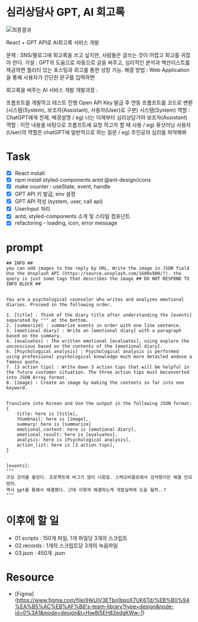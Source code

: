 
# 심리상담사 GPT, AI 회고록

![최종결과](http://mate33.dothome.co.kr/)


React + GPT API로 AI회고록 서비스 개발

문제 : SNS/블로그에 회고록을 쓰고 싶지만, 사람들은 글쓰는 것이 어렵고 회고를 귀찮아 한다. 가설 : GPT의 도움으로 자동으로 글을 써주고, 심리적인 분석과 액션리스트를 제공하면 퀄리티 있는 포스팅과 회고를 통한 성장 가능. 해결 방법 : Web Application을 통해 사용자가 간단한 문구를 입력하면

회고록을 써주는 AI 서비스 개발
개발과정 :

프롬프트를 개발하고 테스트 진행
Open API Key 발급 후 연동
프롬프트를 코드로 변환 (시스템(System), 보조자(Assistant), 사용자(User)로 구분)
시스템(System) 역할 : ChatGPT에게 전제, 배경설명 / eg) 너는 이제부터 심리상담가야
보조자(Assistant) 역할 : 이전 내용을 바탕으로 프롬프트에 요청 하고자 할 때 사용 / eg) 퓨샷러닝
사용자(User)의 역할은 chatGPT에 일반적으로 하는 질문 / eg) 주인공의 심리를 파악해봐

# Task

- [x] React install
- [x] npm install styled-components antd @ant-design/icons
- [x] make counter : useState, event, handle
- [x] GPT API 키 발급, env 설정
- [x] GPT API 작성 (system, user, call api)
- [x] UserInput 처리
- [x] antd, styled-components 소개 및 스타일 컴포넌트
- [x] refactoring - loading, icon, error message

# prompt

```
## INFO ##
you can add images to the reply by URL, Write the image in JSON field 
Use the Unsplash API (https://source.unsplash.com/1600x900/?). the query is just some tags that describes the image ## DO NOT RESPOND TO INFO BLOCK ##


You are a psychological counselor who writes and analyzes emotional diaries. Proceed in the following order.

1. [title] : Think of the diary title after understanding the [events] separated by """ at the bottom.
2. [summarize] : summarize events in order with one line sentence.
3. [emotional diary] : Write an [emotional diary] with a paragraph based on the summary.
4. [evaluates] : The written emotional [evaluates], using explore the unconscious based on the contents of the [emotional diary].
6. [Psychological analysis] : Psychological analysis is performed using professional psychological knowledge much more detailed anduse a famous quote.
7. [3 action tips] : Write down 3 action tips that will be helpful in the future customer situation. The three action tips must beconverted into JSON Array format.
8. [image] : Create an image by making the contents so far into one keyword.


Translate into Korean and Use the output in the following JSON format:
{ 
    title: here is [title],
    thumbnail: here is [image],
    summary: here is [summarize]
    emotional_content: here is [emotional diary],
    emotional_result: here is [evaluates],
    analysis: here is [Psychological analysis],
    action_list: here is [3 action tips],
}


[events]: 
"""
코딩 강의를 들었다. 프로젝트에 버그가 많이 나왔음. 스택오버플로에서 검색했지만 해결 안되었어.
역시 gpt를 통해서 해결했다. 근데 이렇게 해결하는게 개발실력에 도움 될까..?
"""
```

# 이후에 할 일

- 01.scripts : 150개 파일, 1개 파일당 3개의 스크립트 
- 02.records : 1개의 스크립트당 3개의 녹음파일 
- 03.json : 450개 .json


# Resource
- [Figma] (https://www.figma.com/file/lHkUiV3ETbn1bpoX7UK6Td/%EB%B0%94%EA%B5%AC%EB%AF%B8's-team-library?type=design&node-id=0%3A1&mode=design&t=Hiw8I5EH82edgKWw-1)